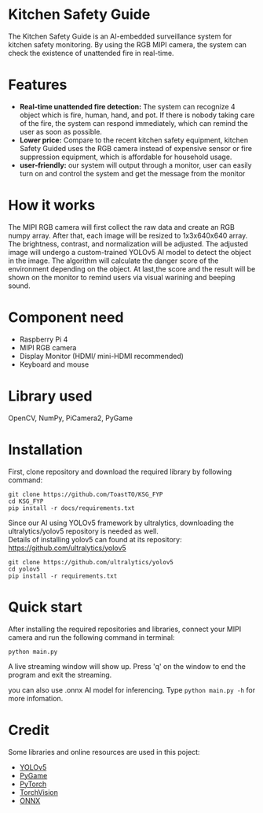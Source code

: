 # Kitchen Safety Guide <br>
The Kitchen Safety Guide is an AI-embedded surveillance system for kitchen safety monitoring. By using the RGB MIPI camera, the system can check the existence of unattended fire in real-time.

# Features
- **Real-time unattended fire detection:** The system can recognize 4 object which is fire, human, hand, and pot. If there is nobody taking care of the fire, the system can respond immediately, which can remind the user as soon as possible. <br>
- **Lower price:** Compare to the recent kitchen safety equipment, kitchen Safety Guided uses the RGB camera instead of expensive sensor or fire suppression equipment, which is affordable for household usage. <br>
- **user-friendly:** our system will output through a monitor, user can easily turn on and control the system and get the message from the monitor

# How it works
The MIPI RGB camera will first collect the raw data and create an RGB numpy array. After that, each image will be resized to 1x3x640x640 array. The brightness, contrast, and normalization will be adjusted. The adjusted image will undergo a custom-trained YOLOv5 AI model to detect the object in the image. The algorithm will calculate the danger score of the environment depending on the object. At last,the score and the result will be shown on the monitor to remind users via visual warining and beeping sound.

# Component need
- Raspberry Pi 4
- MIPI RGB camera
- Display Monitor (HDMI/ mini-HDMI recommended)
- Keyboard and mouse 

# Library used
OpenCV, NumPy, PiCamera2, PyGame

# Installation 
First, clone repository and download the required library by following command:
```
git clone https://github.com/ToastTO/KSG_FYP
cd KSG_FYP
pip install -r docs/requirements.txt
```
Since our AI using YOLOv5 framework by ultralytics, downloading the ultralytics/yolov5 repository is needed as well. <br>
Details of installing yolov5 can found at its repository: https://github.com/ultralytics/yolov5
```
git clone https://github.com/ultralytics/yolov5
cd yolov5
pip install -r requirements.txt
```

# Quick start
After installing the required repositories and libraries, connect your MIPI camera and run the following command in terminal:
```
python main.py
```
A live streaming window will show up. Press 'q' on the window to end the program and exit the streaming.

you can also use .onnx AI model for inferencing. Type `python main.py -h` for more infomation.

# Credit 
Some libraries and online resources are used in this poject:
- <a href="https://github.com/ultralytics/yolov5">YOLOv5</a>
- <a href="https://www.pygame.org/">PyGame</a>
- <a href="https://pytorch.org/get-started/locally">PyTorch</a>
- <a href="https://pytorch.org/vision/stable/index.html">TorchVision</a>
- <a href="https://onnx.ai/">ONNX</a>
